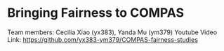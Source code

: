 # Bringing Fairness to COMPAS

Team members: Cecilia Xiao (yx383), Yanda Mu (ym379)
Youtube Video Link: https://github.com/yx383-ym379/COMPAS-fairness-studies
